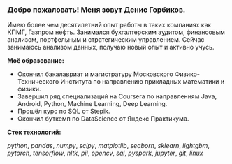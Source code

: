 ### Добро пожаловать! Меня зовут Денис Горбиков.

Имею более чем десятилетний опыт работы в таких компаниях как КПМГ, Газпром нефть. Занимался бухгалтерским аудитом, финансовым анализом, портфельным и стратегическим управлением. Сейчас занимаюсь анализом данных, получаю новый опыт и активно учусь.

**Моё образование:**

* Окончил бакалавриат и магистратуру Московского Физико-Технического Института по направлению прикладных математики и физики.
* Завершил ряд специализаций на Coursera по направлениям Java, Android, Python, Machine Learning, Deep Learning.
* Прошёл курс по SQL от Stepik.
* Окончил буткемп по DataScience от Яндекс Практикума. 


**Стек технологий:**

*python*, *pandas*, *numpy*, *scipy*, *matplotlib*, *seaborn*, *sklearn*, *lightgbm*, *pytorch*, *tensorflow*, *nltk*, *pil*, *opencv*, *sql*, *pyspark*, *jupyter*, *git*, *linux* 
